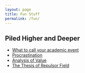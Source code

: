 ```yaml
---
layout: page
title: Fun Stuff
permalink: /fun/
---
```


## Piled Higher and Deeper

* [What to call your academic event](http://phdcomics.com/comics/archive.php?comicid=1704)
* [Procrastination](http://phdcomics.com/comics/archive.php?comicid=849)
* [Analysis of Value](http://phdcomics.com/comics/archive.php?comicid=905)
* [The Thesis of Repulsor Field](http://phdcomics.com/comics/archive.php?comicid=1354)
